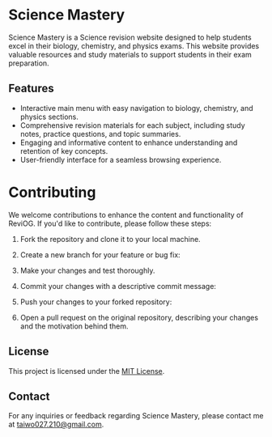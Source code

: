 # Science Mastery

Science Mastery is a Science revision website designed to help students excel in their biology, chemistry, and physics exams. This website provides valuable resources and study materials to support students in their exam preparation.

## Features

- Interactive main menu with easy navigation to biology, chemistry, and physics sections.
- Comprehensive revision materials for each subject, including study notes, practice questions, and topic summaries.
- Engaging and informative content to enhance understanding and retention of key concepts.
- User-friendly interface for a seamless browsing experience.

# Contributing

We welcome contributions to enhance the content and functionality of ReviOG. If you'd like to contribute, please follow these steps:

1. Fork the repository and clone it to your local machine.

2. Create a new branch for your feature or bug fix:

3. Make your changes and test thoroughly.

4. Commit your changes with a descriptive commit message:

5. Push your changes to your forked repository:

6. Open a pull request on the original repository, describing your changes and the motivation behind them.

## License

This project is licensed under the [MIT License](LICENSE).

## Contact

For any inquiries or feedback regarding Science Mastery, please contact me at [taiwo027.210@gmail.com](mailto:o.taiwp2@outlook.com).


